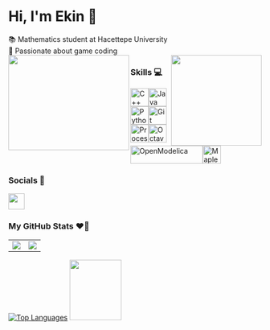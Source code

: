 # Hi, I'm Ekin 🦆
📚 Mathematics student at Hacettepe University<br>
🚀 Passionate about game coding<br>
<a><img align="left" width="240" height="189" src="https://media.giphy.com/media/99uFAJTaynOdsbin4E/giphy.gif"></a>
<a><img align="right" width="180" height="180" src="https://media.giphy.com/media/IG2NnjFpofCZRtrvHU/giphy.gif"></a>

### Skills 💻
<p align="left">
<a href="https://docs.microsoft.com/en-us/cpp/?view=msvc-170" target="_blank" rel="noreferrer"><img src="https://raw.githubusercontent.com/danielcranney/readme-generator/main/public/icons/skills/cplusplus-colored.svg" width="36" height="36" alt="C++" /></a><a href="https://www.oracle.com/java/" target="_blank" rel="noreferrer"><img src="https://raw.githubusercontent.com/danielcranney/readme-generator/main/public/icons/skills/java-colored.svg" width="36" height="36" alt="Java" /></a><a href="https://www.python.org/" target="_blank" rel="noreferrer"><img src="https://raw.githubusercontent.com/danielcranney/readme-generator/main/public/icons/skills/python-colored.svg" width="36" height="36" alt="Python" /></a><a href="https://git-scm.com/" target="_blank" rel="noreferrer"><img src="https://raw.githubusercontent.com/danielcranney/readme-generator/main/public/icons/skills/git-colored.svg" width="36" height="36" alt="Git" /></a>
<a href="https://processing.org/" target="_blank" rel="noreferrer"><img src="https://upload.wikimedia.org/wikipedia/commons/c/cb/Processing_2021_logo.svg" width="36" height="36" alt="Processing" /></a><a href="https://octave.org/" target="_blank" rel="noreferrer"><img src="https://octave.org/img/octave-logo.svg" width="36" height="36" alt="Octave" /></a><a href="https://openmodelica.org/" target="_blank" rel="noreferrer"><img src="https://openmodelica.org/images/logo-glow.svg" width="144" height="36" alt="OpenModelica" /></a><a href="https://www.maplesoft.com/" target="_blank" rel="noreferrer"><img src="https://www.maplesoft.com/images2018/NavIcons/Maple.png" width="36" height="36" alt="Maple" /></a>
</p>

### Socials 🐥
<p align="left">
<a href="https://www.linkedin.com/in/%C5%9Fenel-ekin-%C3%B6zekin-265730234/" target="_blank" rel="noreferrer">
<picture>
<img src="https://raw.githubusercontent.com/danielcranney/readme-generator/main/public/icons/socials/linkedin.svg" width="32" height="32" />
</picture>
</a></p>

### My GitHub Stats ❤️‍🔥
<table>
    <tr>
        <td colspan="2" rowspan="2">
            <a href = "https://git.io/streak-stats">
        <img src="https://streak-stats.demolab.com/?user=senel-ekin&theme=shadow-red">
            </a>
        </a>
        </td>
        <td colspan="2" rowspan="2">
        <img src="https://github-readme-stats.vercel.app/api?username=senel-ekin&theme=date_night&show_icons=true">
        </a>
        </td>
    </tr>
</table>

<a href="https://github.com/senel-ekin" align="left"><img src="https://github-readme-stats.vercel.app/api/top-langs/?username=senel-ekin&langs_count=10&title_color=0f172a&text_color=000000&icon_color=ffffff&bg_color=ffffff&hide_border=true&locale=en&custom_title=Top%20%Languages" alt="Top Languages" /></a>
<a><img width="103" height="120" src="https://media.giphy.com/media/BUXYuezYNLQleVoEJa/giphy.gif"></a>
